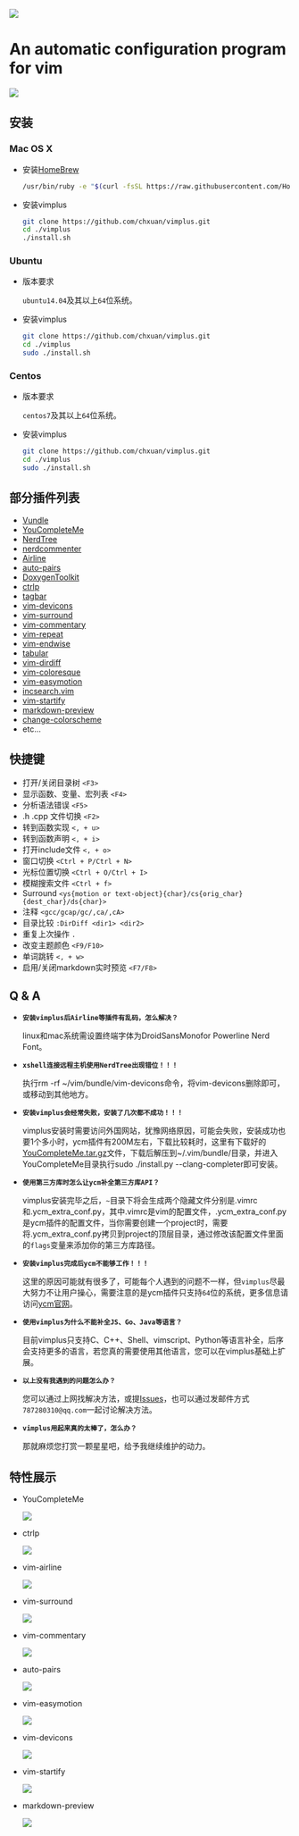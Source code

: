 ![][1]

An automatic configuration program for vim
===============================================

![][2]

安装
------------
### Mac OS X

- 安装[HomeBrew][3]
 
    ```bash
    /usr/bin/ruby -e "$(curl -fsSL https://raw.githubusercontent.com/Homebrew/install/master/install)"
    ```

- 安装vimplus

    ```bash
    git clone https://github.com/chxuan/vimplus.git
    cd ./vimplus
    ./install.sh
    ```

### Ubuntu

- 版本要求

    `ubuntu14.04`及其以上`64`位系统。

- 安装vimplus

    ```bash
    git clone https://github.com/chxuan/vimplus.git
    cd ./vimplus
    sudo ./install.sh
    ```

### Centos

- 版本要求

    `centos7`及其以上`64`位系统。

- 安装vimplus

    ```bash
    git clone https://github.com/chxuan/vimplus.git
    cd ./vimplus
    sudo ./install.sh
    ```

部分插件列表
------------
 - [Vundle][4]
 - [YouCompleteMe][5]
 - [NerdTree][6]
 - [nerdcommenter][7]
 - [Airline][8]
 - [auto-pairs][9]
 - [DoxygenToolkit][10]
 - [ctrlp][11]
 - [tagbar][12]
 - [vim-devicons][13]
 - [vim-surround][14]
 - [vim-commentary][15]
 - [vim-repeat][16]
 - [vim-endwise][17]
 - [tabular][18]
 - [vim-dirdiff][19]
 - [vim-coloresque][20]
 - [vim-easymotion][21]
 - [incsearch.vim][22]
 - [vim-startify][23]
 - [markdown-preview][24]
 - [change-colorscheme][25]
 - etc...

快捷键
------------

 - 打开/关闭目录树 `<F3>`
 - 显示函数、变量、宏列表 `<F4>`
 - 分析语法错误 `<F5>`
 - .h .cpp 文件切换 `<F2>`
 - 转到函数实现 `<, + u>`
 - 转到函数声明 `<, + i>`
 - 打开include文件 `<, + o>`
 - 窗口切换 `<Ctrl + P/Ctrl + N>`
 - 光标位置切换 `<Ctrl + O/Ctrl + I>`
 - 模糊搜索文件 `<Ctrl + f>`
 - Surround `<ys{motion or text-object}{char}/cs{orig_char}{dest_char}/ds{char}>`
 - 注释 `<gcc/gcap/gc/,ca/,cA>`
 - 目录比较 `:DirDiff <dir1> <dir2>`
 - 重复上次操作 `.`
 - 改变主题颜色 `<F9/F10>`
 - 单词跳转 `<, + w>`
 - 启用/关闭markdown实时预览 `<F7/F8>`

Q & A
------------

- **`安装vimplus后Airline等插件有乱码，怎么解决？`**

    linux和mac系统需设置终端字体为DroidSansMonofor Powerline Nerd Font。

- **`xshell连接远程主机使用NerdTree出现错位！！！`**

    执行rm -rf ~/vim/bundle/vim-devicons命令，将vim-devicons删除即可，或移动到其他地方。

- **`安装vimplus会经常失败，安装了几次都不成功！！！`**

    vimplus安装时需要访问外国网站，犹豫网络原因，可能会失败，安装成功也要1个多小时，ycm插件有200M左右，下载比较耗时，这里有下载好的[YouCompleteMe.tar.gz][26]文件，下载后解压到~/.vim/bundle/目录，并进入YouCompleteMe目录执行sudo ./install.py --clang-completer即可安装。

- **`使用第三方库时怎么让ycm补全第三方库API？`**

    vimplus安装完毕之后，`~`目录下将会生成两个隐藏文件分别是.vimrc和.ycm_extra_conf.py，其中.vimrc是vim的配置文件，.ycm_extra_conf.py是ycm插件的配置文件，当你需要创建一个project时，需要将.ycm_extra_conf.py拷贝到project的顶层目录，通过修改该配置文件里面的`flags`变量来添加你的第三方库路径。

- **`安装vimplus完成后ycm不能够工作！！！`**

    这里的原因可能就有很多了，可能每个人遇到的问题不一样，但`vimplus`尽最大努力不让用户操心，需要注意的是ycm插件只支持`64`位的系统，更多信息请访问[ycm官网][27]。

- **`使用vimplus为什么不能补全JS、Go、Java等语言？`**

    目前vimplus只支持C、C++、Shell、vimscript、Python等语言补全，后序会支持更多的语言，若您真的需要使用其他语言，您可以在vimplus基础上扩展。

- **`以上没有我遇到的问题怎么办？`**

    您可以通过上网找解决方法，或提[Issues][28]，也可以通过发邮件方式`787280310@qq.com`一起讨论解决方法。

- **`vimplus用起来真的太棒了，怎么办？`**

    那就麻烦您打赏一颗星星吧，给予我继续维护的动力。

特性展示
------------

- YouCompleteMe 

    ![][29]

- ctrlp 

    ![][30]

- vim-airline

    ![][31]

- vim-surround

    ![][32]

- vim-commentary

    ![][33]

- auto-pairs

    ![][34]

- vim-easymotion

    ![][35]

- vim-devicons

    ![][36]

- vim-startify

    ![][37]

- markdown-preview

    ![][38]


  [1]: https://raw.githubusercontent.com/chxuan/vimplus/master/screenshots/vimplus.png
  [2]: https://raw.githubusercontent.com/chxuan/vimplus/master/screenshots/main.png
  [3]: https://brew.sh/
  [4]: https://github.com/VundleVim/Vundle.vim
  [5]: https://github.com/Valloric/YouCompleteMe
  [6]: https://github.com/scrooloose/nerdtree
  [7]: https://github.com/scrooloose/nerdcommenter
  [8]: https://github.com/vim-airline/vim-airline
  [9]: https://github.com/jiangmiao/auto-pairs
  [10]: https://github.com/vim-scripts/DoxygenToolkit.vim
  [11]: https://github.com/ctrlpvim/ctrlp.vim
  [12]: https://github.com/majutsushi/tagbar
  [13]: https://github.com/ryanoasis/vim-devicons
  [14]: https://github.com/tpope/vim-surround
  [15]: https://github.com/tpope/vim-commentary
  [16]: https://github.com/tpope/vim-repeat
  [17]: https://github.com/tpope/vim-endwise
  [18]: https://github.com/godlygeek/tabular
  [19]: https://github.com/will133/vim-dirdiff
  [20]: https://github.com/gko/vim-coloresque
  [21]: https://github.com/easymotion/vim-easymotion
  [22]: https://github.com/haya14busa/incsearch.vim
  [23]: https://github.com/mhinz/vim-startify
  [24]: https://github.com/iamcco/markdown-preview.vim
  [25]: https://github.com/chxuan/change-colorscheme
  [26]: https://pan.baidu.com/s/1kVdgsRl
  [27]: https://github.com/Valloric/YouCompleteMe
  [28]: https://github.com/chxuan/vimplus/issues
  [29]: https://camo.githubusercontent.com/1f3f922431d5363224b20e99467ff28b04e810e2/687474703a2f2f692e696d6775722e636f6d2f304f50346f6f642e676966
  [30]: https://camo.githubusercontent.com/e15ac916ab9a14dd07135cb2d985cc7333200a38/687474703a2f2f692e696d6775722e636f6d2f614f63774877742e706e67
  [31]: https://camo.githubusercontent.com/ba79534309330accd776a8d2a0712f7c4037d7f9/68747470733a2f2f662e636c6f75642e6769746875622e636f6d2f6173736574732f3330363530322f313037323632332f34346332393261302d313439352d313165332d396365362d6463616461336631633533362e676966
  [32]: https://camo.githubusercontent.com/1f02cead8bdcf894f26b0006c44068a33a7dc8e5/687474703a2f2f6a6f65646963617374726f2e636f6d2f7374617469632f70696374757265732f737572726f756e645f656e2e676966
  [33]: https://camo.githubusercontent.com/2f5cb5bc9a964b0d9e623b5b3aff0314294ac841/687474703a2f2f6a6f65646963617374726f2e636f6d2f7374617469632f70696374757265732f636f6d6d656e746172795f656e2e676966
  [34]: https://camo.githubusercontent.com/372b34413e710cdbc95c5a5c1f901baf9e77791d/687474703a2f2f6a6f65646963617374726f2e636f6d2f7374617469632f70696374757265732f736d617274696e7075745f656e2e676966
  [35]: https://camo.githubusercontent.com/d5f800b9602faaeccc2738c302776a8a11797a0e/68747470733a2f2f662e636c6f75642e6769746875622e636f6d2f6173736574732f333739373036322f323033393335392f61386539333864362d383939662d313165332d383738392d3630303235656138333635362e676966
  [36]: https://raw.githubusercontent.com/wiki/ryanoasis/vim-devicons/screenshots/v0.9.x/overall-screenshot.png
  [37]: https://raw.githubusercontent.com/mhinz/vim-startify/master/images/startify-menu.png
  [38]: https://cloud.githubusercontent.com/assets/5492542/15363504/839753be-1d4b-11e6-9ac8-def4d7122e8d.gif
